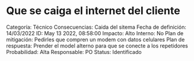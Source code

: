 # Que se caiga el internet del cliente

Categoría: Técnico
Consecuencias: Caida del sitema
Fecha de definición: 14/03/2022
ID: May 13 2022, 08:58:00
Impacto: Alto
Interno: No
Plan de mitigación: Pedirles que compren un modem con datos celulares
Plan de respuesta: Prender el model alterno para que se conecte a los repetidores
Probabilidad: Alta
Responsable: PO
Status: Identificado